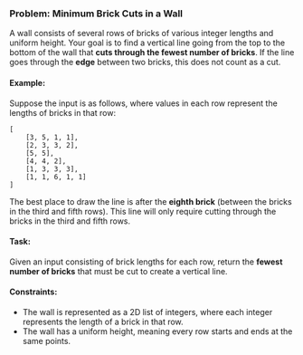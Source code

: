 ### Problem: Minimum Brick Cuts in a Wall

A wall consists of several rows of bricks of various integer lengths and uniform height. Your goal is to find a vertical line going from the top to the bottom of the wall that **cuts through the fewest number of bricks**. If the line goes through the **edge** between two bricks, this does not count as a cut.

#### Example:

Suppose the input is as follows, where values in each row represent the lengths of bricks in that row:

```
[
    [3, 5, 1, 1], 
    [2, 3, 3, 2], 
    [5, 5], 
    [4, 4, 2], 
    [1, 3, 3, 3], 
    [1, 1, 6, 1, 1]
]
```

The best place to draw the line is after the **eighth brick** (between the bricks in the third and fifth rows). This line will only require cutting through the bricks in the third and fifth rows.

#### Task:

Given an input consisting of brick lengths for each row, return the **fewest number of bricks** that must be cut to create a vertical line.

#### Constraints:
- The wall is represented as a 2D list of integers, where each integer represents the length of a brick in that row.
- The wall has a uniform height, meaning every row starts and ends at the same points.
